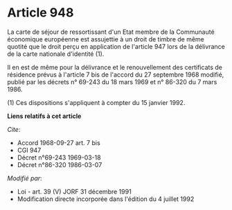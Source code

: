 # Article 948

La carte de séjour de ressortissant d'un Etat membre de la Communauté économique européenne est assujettie à un droit de
timbre de même quotité que le droit perçu en application de l'article 947 lors de la délivrance de la carte nationale
d'identité (1).

Il en est de même pour la délivrance et le renouvellement des certificats de résidence prévus à l'article 7 bis de l'accord
du 27 septembre 1968 modifié, publié par les décrets n° 69-243 du 18 mars 1969 et n° 86-320 du 7 mars 1986.

(1) Ces dispositions s'appliquent à compter du 15 janvier 1992.

**Liens relatifs à cet article**

_Cite_:

  - Accord 1968-09-27 art. 7 bis
  - CGI 947
  - Décret n°69-243 1969-03-18
  - Décret n°86-320 1986-03-07

_Modifié par_:

  - Loi - art. 39 (V) JORF 31 décembre 1991
  - Modification directe incorporée dans l'édition du 4 juillet 1992
